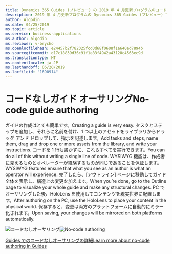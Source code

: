```yaml
---
title: Dynamics 365 Guides (プレビュー) の 2019 年 4 月更新プログラムのコードなしオーサリング機能
description: 2019 年 4 月更新プログラムの Dynamics 365 Guides (プレビュー) では、WYSIWYG のコードなしオーサリング機能が提供されます。 タスクとステップを追加し、ライブラリからアセットをドラッグしてガイドを作成します。
author: Algodin
ms.date: 04/25/2019
ms.topic: article
ms.service: business-applications
ms.author: algodin
ms.reviewer: v-brycho
ms.openlocfilehash: e24457b2f782325fcd0d68f0608f1a640ad7894b
ms.sourcegitcommit: d17c18839d36c91f1e83f4942a43128c4563ec9d
ms.translationtype: HT
ms.contentlocale: ja-JP
ms.lasthandoff: 06/20/2019
ms.locfileid: "1690914"
---
```

# <a name="no-code-guide-authoring"></a><span data-ttu-id="c1734-104">コードなしガイド オーサリング</span><span class="sxs-lookup"><span data-stu-id="c1734-104">No-code guide authoring</span></span>

<span data-ttu-id="c1734-105">ガイドの作成はとても簡単です。</span><span class="sxs-lookup"><span data-stu-id="c1734-105">Creating a guide is very easy.</span></span> <span data-ttu-id="c1734-106">タスクとステップを追加し、それらに名前を付け、1 つ以上のアセットをライブラリからドラッグ アンド ドロップして、指示を記述します。</span><span class="sxs-lookup"><span data-stu-id="c1734-106">Add tasks and steps, name them, drag and drop one or more assets from the library, and write your instructions.</span></span> <span data-ttu-id="c1734-107">コードを 1 行も書かずに、これらすべてを実行できます。</span><span class="sxs-lookup"><span data-stu-id="c1734-107">You can do all of this without writing a single line of code.</span></span> <span data-ttu-id="c1734-108">WYSIWYG 機能は、作成者に見えるものとオペレーターが経験するものが同じであることを保証します。</span><span class="sxs-lookup"><span data-stu-id="c1734-108">WYSIWYG features ensure that what you see as an author is what an operator will experience.</span></span> <span data-ttu-id="c1734-109">完了したら、[アウトライン] ページに移動してガイド全体を表示し、構造上の変更を加えます。</span><span class="sxs-lookup"><span data-stu-id="c1734-109">When you’re done, go to the Outline page to visualize your whole guide and make any structural changes.</span></span>
<span data-ttu-id="c1734-110">PC でオーサリングした後、HoloLens を使用してコンテンツを現実世界に配置します。</span><span class="sxs-lookup"><span data-stu-id="c1734-110">After authoring on the PC, use the HoloLens to place your content in the physical world.</span></span> <span data-ttu-id="c1734-111">保存すると、変更は両方のプラットフォームに自動的にミラー化されます。</span><span class="sxs-lookup"><span data-stu-id="c1734-111">Upon saving, your changes will be mirrored on both platforms automatically.</span></span>

<span data-ttu-id="c1734-112">![コードなしオーサリング](media/create-step.PNG "コードなしオーサリング")</span><span class="sxs-lookup"><span data-stu-id="c1734-112">![No-code authoring](media/create-step.PNG "No-code authoring")</span></span>

[<span data-ttu-id="c1734-113">Guides でのコードなしオーサリングの詳細</span><span class="sxs-lookup"><span data-stu-id="c1734-113">Learn more about no-code authoring in Guides</span></span>](https://docs.microsoft.com/dynamics365/mixed-reality/guides/pc-authoring)
